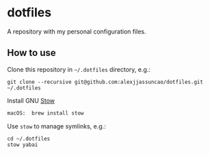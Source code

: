 # dotfiles

A repository with my personal configuration files.

## How to use

Clone this repository in `~/.dotfiles` directory, e.g.:

    git clone --recursive git@github.com:alexjjassuncao/dotfiles.git ~/.dotfiles

Install GNU [Stow](https://www.gnu.org/software/stow)

```bash
macOS:  brew install stow
```

Use `stow` to manage symlinks, e.g.:

    cd ~/.dotfiles
    stow yabai
